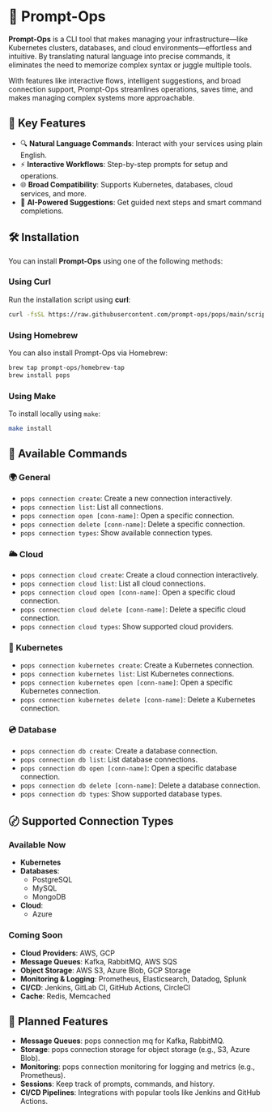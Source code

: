 # 🤖 Prompt-Ops

**Prompt-Ops** is a CLI tool that makes managing your infrastructure—like Kubernetes clusters, databases, and cloud environments—effortless and intuitive. By translating natural language into precise commands, it eliminates the need to memorize complex syntax or juggle multiple tools.

With features like interactive flows, intelligent suggestions, and broad connection support, Prompt-Ops streamlines operations, saves time, and makes managing complex systems more approachable.

## 🚀 Key Features

- 🔍 **Natural Language Commands**: Interact with your services using plain English.
- ⚡ **Interactive Workflows**: Step-by-step prompts for setup and operations.
- 🌐 **Broad Compatibility**: Supports Kubernetes, databases, cloud services, and more.
- 🔮 **AI-Powered Suggestions**: Get guided next steps and smart command completions.

## 🛠️ Installation

You can install **Prompt-Ops** using one of the following methods:

### Using Curl

Run the installation script using **curl**:

```bash
curl -fsSL https://raw.githubusercontent.com/prompt-ops/pops/main/scripts/install.sh | bash
```

### Using Homebrew

You can also install Prompt-Ops via Homebrew:

```bash
brew tap prompt-ops/homebrew-tap
brew install pops
```

### Using Make

To install locally using `make`:

```bash
make install
```

## 📜 Available Commands

### 🌍 General

- `pops connection create`: Create a new connection interactively.
- `pops connection list`: List all connections.
- `pops connection open [conn-name]`: Open a specific connection.
- `pops connection delete [conn-name]`: Delete a specific connection.
- `pops connection types`: Show available connection types.

### 🌥️ Cloud

- `pops connection cloud create`: Create a cloud connection interactively.
- `pops connection cloud list`: List all cloud connections.
- `pops connection cloud open [conn-name]`: Open a specific cloud connection.
- `pops connection cloud delete [conn-name]`: Delete a specific cloud connection.
- `pops connection cloud types`: Show supported cloud providers.

### 🚆 Kubernetes

- `pops connection kubernetes create`: Create a Kubernetes connection.
- `pops connection kubernetes list`: List Kubernetes connections.
- `pops connection kubernetes open [conn-name]`: Open a specific Kubernetes connection.
- `pops connection kubernetes delete [conn-name]`: Delete a Kubernetes connection.

### 💿 Database

- `pops connection db create`: Create a database connection.
- `pops connection db list`: List database connections.
- `pops connection db open [conn-name]`: Open a specific database connection.
- `pops connection db delete [conn-name]`: Delete a database connection.
- `pops connection db types`: Show supported database types.

## 〄 Supported Connection Types

### Available Now

- **Kubernetes**
- **Databases**:
  - PostgreSQL
  - MySQL
  - MongoDB
- **Cloud**:
  - Azure

### Coming Soon

- **Cloud Providers**: AWS, GCP
- **Message Queues**: Kafka, RabbitMQ, AWS SQS
- **Object Storage**: AWS S3, Azure Blob, GCP Storage
- **Monitoring & Logging**: Prometheus, Elasticsearch, Datadog, Splunk
- **CI/CD**: Jenkins, GitLab CI, GitHub Actions, CircleCI
- **Cache**: Redis, Memcached

## 🎯 Planned Features

- **Message Queues**: pops connection mq for Kafka, RabbitMQ.
- **Storage**: pops connection storage for object storage (e.g., S3, Azure Blob).
- **Monitoring**: pops connection monitoring for logging and metrics (e.g., Prometheus).
- **Sessions**: Keep track of prompts, commands, and history.
- **CI/CD Pipelines**: Integrations with popular tools like Jenkins and GitHub Actions.
